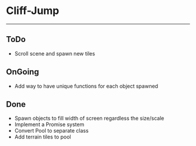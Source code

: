 # Cliff-Jump
---
## ToDo
- Scroll scene and spawn new tiles

## OnGoing
- Add way to have unique functions for each object spawned

## Done
- Spawn objects to fill width of screen regardless the size/scale
- Implement a Promise system
- Convert Pool to separate class
- Add terrain tiles to pool

 
